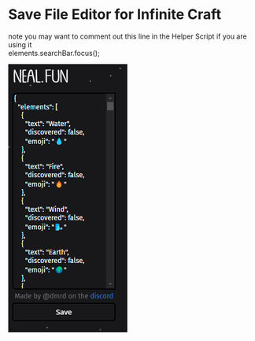 # Save File Editor for Infinite Craft

note you may want to comment out this line in the Helper Script if you are using it<br/>
elements.searchBar.focus();

<img src="image.png">
